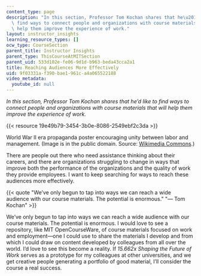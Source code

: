 ```yaml
---
content_type: page
description: "In this section, Professor Tom Kochan shares that he\u2019d like to\
  \ find ways to connect people and organizations with course materials that will\
  \ help them improve the experience of work."
layout: instructor_insights
learning_resource_types: []
ocw_type: CourseSection
parent_title: Instructor Insights
parent_type: ThisCourseAtMITSection
parent_uid: 533d102e-fe06-9d1d-b963-beda43cca2a1
title: Reaching Audiences More Effectively
uid: 9f03331a-f390-bae1-961c-a4a065522188
video_metadata:
  youtube_id: null
---
```


_In this section, Professor Tom Kochan shares that he’d like to find ways to connect people and organizations with course materials that will help them improve the experience of work._

{{< resource 19e49b79-3454-3b0e-8086-2549ebf2c3da >}}

World War II era propaganda poster encouraging unity between labor and management. (Image is in the public domain. Source: [Wikimedia Commons](https://commons.wikimedia.org/wiki/File:TOGETHER_WE_CAN_DO_IT_-_KEEP_%60EM_FIRING_-_NARA_-_515856.jpg).)

There are people out there who need assistance thinking about their careers, and there are organizations struggling to change in ways that improve both the performance of the organizations and the quality of work they provide employees. I want to keep searching for ways to reach these audiences more effectively.

{{< quote "We’ve only begun to tap into ways we can reach a wide audience with our course materials. The potential is enormous." "— Tom Kochan" >}}

We’ve only begun to tap into ways we can reach a wide audience with our course materials. The potential is enormous. I would love to see a repository, like MIT OpenCourseWare, of course materials focused on work and employment—one I could use to share the materials I develop and from which I could draw on content developed by colleagues from all over the world. I’d love to see this become a reality. If _15.662x Shaping the Future of Work_ serves as a prototype for my colleagues at other universities, and we get creative people generating a portfolio of good material, I’ll consider the course a real success.